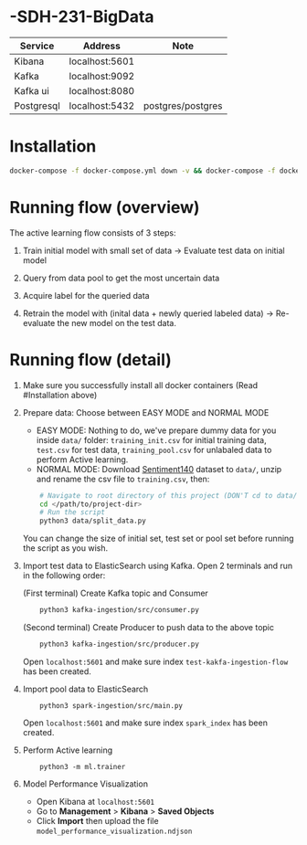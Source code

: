 # -SDH-231-BigData

| Service  | Address | Note| 
| ------------- | ------------- | --|
| Kibana  | localhost:5601  ||
| Kafka  | localhost:9092  ||
| Kafka ui | localhost:8080 ||
| Postgresql | localhost:5432 | postgres/postgres|

# Installation

```bash
docker-compose -f docker-compose.yml down -v && docker-compose -f docker-compose.yml up -d
```

# Running flow (overview)
The active learning flow consists of 3 steps:
1. Train initial model with small set of data -> Evaluate test data on initial model

2. Query from data pool to get the most uncertain data
3. Acquire label for the queried data
4. Retrain the model with (inital data + newly queried labeled data) -> Re-evaluate the new model on the test data.

# Running flow (detail)
1. Make sure you successfully install all docker containers (Read #Installation above)
2. Prepare data: Choose between EASY MODE and NORMAL MODE
    - EASY MODE: Nothing to do, we've prepare dummy data for you inside `data/` folder: `training_init.csv` for initial training data, `test.csv` for test data, `training_pool.csv` for unlabaled data to perform Active learning. 
    - NORMAL MODE: Download [Sentiment140](https://www.kaggle.com/datasets/kazanova/sentiment140) dataset to `data/`, unzip and rename the csv file to `training.csv`, then:
    ```sh
        # Navigate to root directory of this project (DON'T cd to data/!!!)
        cd </path/to/project-dir>
        # Run the script
        python3 data/split_data.py
    ```
    You can change the size of initial set, test set or pool set before running the script as you wish.

3. Import test data to ElasticSearch using Kafka. Open 2 terminals and run in the following order: 
    
    (First terminal) Create Kafka topic and Consumer
    ```sh
        python3 kafka-ingestion/src/consumer.py 
    ```

    (Second terminal) Create Producer to push data to the above topic
    ```sh
        python3 kafka-ingestion/src/producer.py 
    ```

    Open `localhost:5601` and make sure index `test-kakfa-ingestion-flow` has been created.

4. Import pool data to ElasticSearch
    ```
        python3 spark-ingestion/src/main.py
    ```
    Open `localhost:5601` and make sure index `spark_index` has been created.

5. Perform Active learning
    ```
        python3 -m ml.trainer
    ```

6. Model Performance Visualization
    - Open Kibana at `localhost:5601`
    - Go to **Management** > **Kibana** > **Saved Objects**
    - Click **Import** then upload the file `model_performance_visualization.ndjson`
    